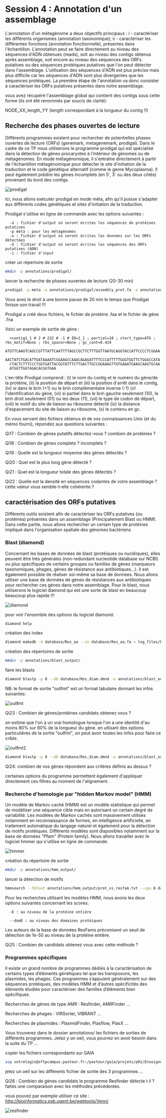 # Session 4 : Annotation d'un assemblage

L'annotation d'un métagénome a deux objectifs principaux : i - caractériser les différents organismes (annotation taxonomique); ii - caractériser les différentes fonctions (annotation fonctionnelle), présentes dans l'échantillon. L’annotation peut se faire directement au niveau des séquences d'ADN obtenues (reads), soit au niveau des contigs obtenus après assemblage, soit encore au niveau des séquences des ORFs putatives ou des séquences protéiques putatives que l'on peut détecter dans l'assemblage. L'utilisation des séquences d'ADN est plus précise mais plus difficile car les séquences d'ADN sont plus divergentes que les séquences protéiques. La première étape de l'annotation va donc consister à caractériser les ORFs putatives présentes dans notre assemblage.

vous avez récupéré l'assemblage global qui contient des contigs sous cette forme (ils ont été renommés par soucis de clarté):

NODE_XX_length_YY (length correspondant à la longueur du contig !!)

##	Recherche des phases ouvertes de lecture

Différents programmes existent pour rechercher de potentielles phases ouvertes de lecture (ORFs) (genemark, metagenemark, prodigal). Dans le cadre de ce TP nous utiliserons le programme prodigal qui est spécialisé dans la détection de gènes procaryotes à l'intérieur de génomes ou de métagénomes. En mode métagénomique, il s'entraîne directement à partir de l'échantillon métagénomique pour détecter le site d'initiation de la traduction et le code génétique alternatif (comme le genre Mycoplasma). Il peut également prédire les gènes incomplets (en 5', 3' ou des deux côtés) provenant du bord des contigs.

![prodigal](docs/images/prodigal.png)

Ici, nous allons exécuter prodigal en mode méta, afin qu'il puisse s'adapter aux différents codes génétiques et sites d'initiation de la traduction.

Prodigal s'utilise en ligne de commande avec les options suivantes :

      -a : fichier d'output où seront écrites les séquences de protéines putatives
      -p meta : pour les métagénomes
      -o : fichier d'output où seront écrites les données sur les ORFs détectées
      -d : fichier d'output où seront écrites les séquences des ORFs putatives (ADN)
      -i : fichier d'input

créer un répertoire de sortie

```sh
mkdir -p annotations/prodigal/
```

lancer la recherche de phases ouvertes de lecture (20-30 min)

```sh
prodigal -p meta -a annotations/prodigal/assembly_prot.fa -o annotations/prodigal/assembly.gene -d annotations/prodigal/assembly_gene.fa -i  assemblage/assembly_all.fa > log_files/prodigal.log  2>&1
```

Vous avez le droit à une bonne pause de 20 min le temps que Prodigal finisse son travail !!!


Prodigal a créé deux fichiers, le fichier de protéine .faa et le fichier de gène .fna

Voici un exemple de sortie de gène :

      >contig1_1 # 2 # 232 # -1 # ID=1_1 ; partial=10 ; start_type=ATG ; rbs_motif=None ; rbs_spacer=None ; gc_cont=0.424
      ATGTTCAAGTCAGCCGTTTATTCAATTTTAGCCGCTTCTTTGGTTAATGCAGGTACCATTCCCCTCGGAA
      AACTATCTGACATTGATAAAATCGGAAGCCAAACAGAGATTTTCCCATTTTTGGGTGGTTCTGGGCCATA
      CTACTCTTTCCCTGGTGATTACGGTATTTCTTGACTTGCCGGAAAGTTGTGAAATGAAGCAAGTGCAA
      ATGGTTGGTAGACACGGTGAA

L'en-tête Prodigal comprend : (i) le nom du contig et le numéro du gène/de la protéine, (ii) la position de départ et (iii) la position d'arrêt dans le contig, (iv) si dans le brin (+1) ou le brin complémentaire inverse (-1) (v) l'identification du gène, (vi) si partiel dans le brin gauche seulement (10), le brin droit seulement (01) ou les deux (11), (vii) le type de codon de départ, (viii) le motif du site de liaison au ribosome détecté (ix) la distance d'espacement du site de liaison au ribosome, (x) le contenu en gc.


En vous servant des fichiers obtenus et de vos connaissances Unix (et du mémo fourni), répondez aux questions suivantes :

Qi17 : Combien de gènes putatifs détectez-vous ? combien de protéines ?

Qi18 : Combien de gènes complets ? incomplets ?

Qi19 : Quelle est la longueur moyenne des gènes détectés ?

Qi20 : Quel est le plus long gène détecté ?

Qi21 : Quel est la longueur totale des gènes détectés ?

Qi22 : Quelle est la densité en séquences codantes de votre assemblage ? cette valeur vous semble-t-elle cohérente ?


## caractérisation des ORFs putatives

Différents outils existent afin de caractériser les ORFs putatives (ou protéines) présentes dans un assemblage (Principalement Blast ou HMM). Dans cette partie, nous allons rechercher un certain type de protéines impliqué dans l'organisation spatiale des génomes bactériens

### Blast (diamond)

Concernant les bases de données de blast (protéiques ou nucléiques), elles peuvent être très générales (non-redundant nucleotide database sur NCBI) ou plus spécifiques de certains groupes ou familles de gènes (marqueurs taxonomiques, phages, gènes de résistance aux antibiotiques...). Il est également possible de réaliser soi-même sa base de données. Nous allons utiliser une base de données de gènes de résistances aux antibiotiques pour rechercher ces gènes dans notre assemblage.
Pour le blast, nous utiliserons le logiciel diamond qui est une sorte de blast en beaucoup beaucoup plus rapide !!!

![diamond](docs/images/diamond.png)

pour voir l'ensemble des options du logiciel diamond:

```sh
diamond help
```

création des index

```sh
diamond makedb -d database/Res_aa --in database/Res_aa.fa > log_files/blastdb_diamond.log 2>&1
```

création des répertoires de sortie

```sh
mkdir -p annotations/blast_output/
```

faire les blasts 
```sh
diamond blastp -p 8 --db database/Res_diam.dmnd -o annotations/blast_output/prot_vs_AMR.txt --outfmt 6 -q annotations/prodigal/assembly_prot.fa
```

NB: le format de sortie "outfmt" est un format tabulaire donnant les infos suivantes:

![outfmt](docs/images/outfmt.png)

Qi23 : Combien de gènes/protéines candidats obtenez vous ? 

on estime que l'on a un vrai homologue lorsque l'on a une identité d'au moins 80% sur 80% de la longueur du gène. en utlisant des options particulières de la sortie "outfmt", on peut avoir toutes les infos pour faire ce crible.

![outfmt2](docs/images/outfmt2.png)

```sh
diamond blastp -p 8 --db database/Res_diam.dmnd -o annotations/blast_output/prot_vs_AMR.txt --outfmt 6 qseqid sseqid pident qcovs  -q annotations/prodigal/assembly_prot.fa
```

Qi24: combien de vos gènes répondent aux critères définis au dessus ?

certaines options du programme permettent également d'appliquer directement ces filtres au moment de l'alignement.

### Recherche d'homologie par "hidden Markov model" (HMM)

Un modèle de Markov caché (HMM) est un modèle statistique qui permet de modéliser une séquence cible mais en autorisant un certain degré de variabilité. Les modèles de Markov cachés sont massivement utilisés notamment en reconnaissance de formes, en intelligence artificielle, en traitement automatique du langage naturel et également pour la détection de motifs protéiques. Différents modèles sont disponibles notamment sur la base de données "Pfam" (Protein family).
Nous allons travailler avec le logiciel hmmer qui s'utilise en ligne de commande. 

![hmmer](docs/images/hmmer.png)

création du répertoire de sortie 

```sh
mkdir -p annotations/hmm_output/
```

lancer la détection de motifs

```sh
hmmsearch --tblout annotations/hmm_output/prot_vs_resfam.txt --cpu 8 database/Resfams.hmm  annotations/prodigal/assembly_prot.fa  >  annotations/hmm_output/prot_vs_resfam.out
```

Pour les recherches utilisant les modèles HMM, nous avons les deux options suivantes concernant les scores:

      -E : au niveau de la protéine entière

      --domE : au niveau des domaines protéiques
      
Les auteurs de la base de données ResFams préconisent un seuil de détection de 1e-50 au niveau de la protéine entière.

Qi25 : Combien de candidats obtenez vous avec cette méthode ? 


### Programmes spécifiques

Il existe un grand nombre de programmes dédiés à la caractérisation de certains types d’éléments génétiques tel que les transposons, les plasmides, les phages. Ces programmes s’appuient généralement sur des séquences protéiques, des modèles HMM et d’autres spécificités des éléments étudiés pour caractériser des familles d’éléments bien spécifiques.

Recherches de gènes de type AMR : Resfinder, AMRFinder ...

Recherches de phages : VIRSorter, VIBRANT ...

Recherches de plasmides : PlasmidFinder, Plasflow, PlasX ...

Vous trouverez dans le dossier annotations/ les fichiers de sorties de différents programmes. Jetez y un oeil, vous pourrez en avoir besoin dans la suite du TP ...

copier les fichiers correspondants sur GAIA
```sh
scp votrelogin@sftpcampus.pasteur.fr:/pasteur/gaia/projets/p01/Enseignements/GAIA_ENSEIGNEMENTS/ANALYSE_DES_GENOMES_2021-2022/TP_Meta3C/annotations/*_results_table.txt annotations/
```
jetez un oeil sur les différents fichier de sortie des 3 programmes ...

Qi26 : Combien de gènes candidats le programme Resfinder détecte t il ? faites une comparaison avec les méthodes précédentes.

vous pouvez par exemple utiliser ce site : http://bioinformatics.psb.ugent.be/webtools/Venn/

![resfinder](docs/images/Resfinder.png)





